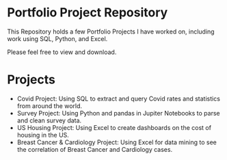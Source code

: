 # Portfolio Project Repository
This Repository holds a few Portfolio Projects I have worked on, including work using SQL, Python, and Excel.

Please feel free to view and download.

# Projects
- Covid Project: Using SQL to extract and query Covid rates and statistics from around the world.
- Survey Project: Using Python and pandas in Jupiter Notebooks to parse and clean survey data.
- US Housing Project: Using Excel to create dashboards on the cost of housing in the US.
- Breast Cancer & Cardiology Project: Using Excel for data mining to see the correlation of Breast Cancer and Cardiology cases.
